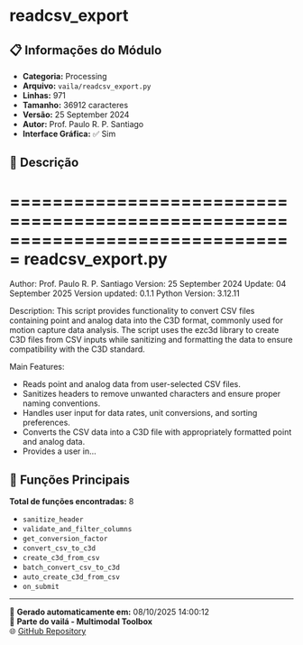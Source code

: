 # readcsv_export

## 📋 Informações do Módulo

- **Categoria:** Processing
- **Arquivo:** `vaila/readcsv_export.py`
- **Linhas:** 971
- **Tamanho:** 36912 caracteres
- **Versão:** 25 September 2024
- **Autor:** Prof. Paulo R. P. Santiago
- **Interface Gráfica:** ✅ Sim

## 📖 Descrição


===============================================================================
readcsv_export.py
===============================================================================
Author: Prof. Paulo R. P. Santiago
Version: 25 September 2024
Update: 04 September 2025
Version updated: 0.1.1
Python Version: 3.12.11

Description:
This script provides functionality to convert CSV files containing point and analog data
into the C3D format, commonly used for motion capture data analysis. The script uses the
ezc3d library to create C3D files from CSV inputs while sanitizing and formatting the data
to ensure compatibility with the C3D standard.

Main Features:
- Reads point and analog data from user-selected CSV files.
- Sanitizes headers to remove unwanted characters and ensure proper naming conventions.
- Handles user input for data rates, unit conversions, and sorting preferences.
- Converts the CSV data into a C3D file with appropriately formatted point and analog data.
- Provides a user in...

## 🔧 Funções Principais

**Total de funções encontradas:** 8

- `sanitize_header`
- `validate_and_filter_columns`
- `get_conversion_factor`
- `convert_csv_to_c3d`
- `create_c3d_from_csv`
- `batch_convert_csv_to_c3d`
- `auto_create_c3d_from_csv`
- `on_submit`




---

📅 **Gerado automaticamente em:** 08/10/2025 14:00:12  
🔗 **Parte do vailá - Multimodal Toolbox**  
🌐 [GitHub Repository](https://github.com/vaila-multimodaltoolbox/vaila)
